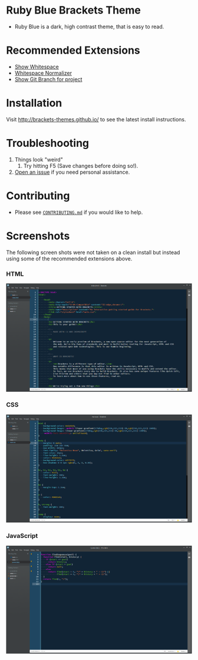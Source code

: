 # Ruby Blue Brackets Theme

* Ruby Blue is a dark, high contrast theme, that is easy to read.

# Recommended Extensions


* [Show Whitespace](https://github.com/DennisKehrig/brackets-show-whitespace)
* [Whitespace Normalizer](https://github.com/dsbonev/whitespace-normalizer)
* [Show Git Branch for project](https://github.com/couzteau/brackets-git-info)

# Installation

Visit http://brackets-themes.github.io/ to see the latest install instructions.

# Troubleshooting

1. Things look "weird"
    1. Try hitting F5 (Save changes before doing so!).
1. [Open an issue](https://github.com/Brackets-Themes/RubyBlue/issues) if you need personal assistance.


# Contributing

* Please see [`CONTRIBUTING.md`](CONTRIBUTING.md) if you would like to help.

# Screenshots

The following screen shots were not taken on a clean install but instead using some of the recommended extensions above.

### HTML
![RubyBlue html](ss/rb-html.png)

### CSS
![RubyBlue css](ss/rb-css.png)

### JavaScript
![RubyBlue js](ss/rb-js.png)
